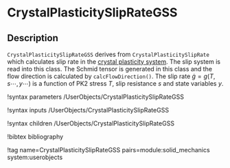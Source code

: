 # CrystalPlasticitySlipRateGSS

## Description

`CrystalPlasticitySlipRateGSS` derives from `CrystalPlasticitySlipRate` which calculates slip rate in the [crystal plasticity system](FiniteStrainUObasedCP.md). The slip system is read into this class. The Schmid tensor is generated in this class and the flow direction is calculated by `calcFlowDirection()`. The slip rate $\dot{g} = g(T, s\cdots, y\cdots)$ is a function of PK2 stress $T$, slip resistance $s$ and state variables $y$.


!syntax parameters /UserObjects/CrystalPlasticitySlipRateGSS

!syntax inputs /UserObjects/CrystalPlasticitySlipRateGSS

!syntax children /UserObjects/CrystalPlasticitySlipRateGSS

!bibtex bibliography

!tag name=CrystalPlasticitySlipRateGSS pairs=module:solid_mechanics system:userobjects
